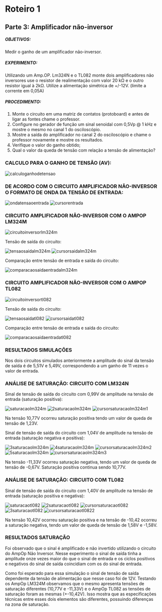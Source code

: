# Roteiro 1

## Parte 3: Amplificador não-inversor

##### OBJETIVOS:

Medir o ganho de um amplificador não-inversor.

##### EXPERIMENTO:

Utilizando um Amp.OP. Lm324N e o TL082 monte dois amplificadores não inversores use o resistor de realimentação com valor 20 kΩ e o outro resistor igual à 2kΩ. Utilize a alimentação simétrica de +/-12V. (limite a corrente em 0,05A)

##### PROCEDIMENTO:

1. Monte o circuito em uma matriz de contatos (protoboard) e antes de ligar as fontes chame
o professor.
2. Configure no gerador de função um sinal senoidal com 0,5Vp @ 1 kHz e mostre o mesmo
no canal 1 do osciloscópio.
3. Mostre a saída do amplificador no canal 2 do osciloscópio e chame o professor novamente
e mostre os resultados.
4. Verifique o valor do ganho obtido;
5. Qual o valor da queda de tensão com relação a tensão de alimentação?

### CALCULO PARA O GANHO DE TENSÃO (AV):

![calculoganhodetensao](/resources/imagens/relatorio1/parte3/calculoganhodetensao.jpeg)

### DE ACORDO COM O CIRCUITO AMPLIFICADOR NÃO-INVERSOR O FORMATO DE ONDA DA TENSÃO DE ENTRADA:

![ondatensaoentrada](/resources/imagens/relatorio1/parte3/ondatensaoentrada.png)
![cursorentrada](/resources/imagens/relatorio1/parte3/cursorentrada.png)

### CIRCUITO AMPLIFICADOR NÃO-INVERSOR COM O AMPOP LM324M

![circuitoinversorlm324m](/resources/imagens/relatorio1/parte3/circuitoinversorlm324m.png)

Tensão de saída do circuito:

![tensaosaidalm324m](/resources/imagens/relatorio1/parte3/tensaosaidalm324m.png)
![cursorsaidalm324m](/resources/imagens/relatorio1/parte3/cursorsaidalm324m.png)

Comparação entre tensão de entrada e saída do circuito:

![comparacaosaidaentradalm324m](/resources/imagens/relatorio1/parte3/comparacaosaidaentradalm324m.png)

### CIRCUITO AMPLIFICADOR NÃO-INVERSOR COM O AMPOP TL082

![circuitoinversortl082](/resources/imagens/relatorio1/parte3/circuitoinversortl082.png)

Tensão de saída do circuito:

![tensaosaidatl082](/resources/imagens/relatorio1/parte3/tensaosaidatl082.png)
![cursorsaidatl082](/resources/imagens/relatorio1/parte3/cursorsaidatl082.png)

Comparação entre tensão de entrada e saída do circuito:

![comparacaosaidaentradatl082](/resources/imagens/relatorio1/parte3/comparacaosaidaentradatl082.png)

### RESULTADOS SIMULAÇÕES

Nos dois circuitos simulados anteriormente a amplitude do sinal da tensão de saída é de 5,51V e 5,49V, correspondendo a um ganho de 11 vezes o valor de entrada.

### ANÁLISE DE SATURAÇÃO: CIRCUITO COM LM324N

Sinal de tensão de saída do circuito com 0,99V de amplitude na tensão de entrada (saturação positiva):

![saturacaolm324m](/resources/imagens/relatorio1/parte3/saturacaolm324m.png)
![2saturacaolm324m](/resources/imagens/relatorio1/parte3/2saturacaolm324m.png)
![cursorsaturacaolm324m1](/resources/imagens/relatorio1/parte3/cursorsaturacaolm324m1.png)

Na tensão 10,77V ocorreu saturação positiva tendo um valor de queda de tensão de 1,23V.


Sinal de tensão de saída do circuito com 1,04V de amplitude na tensão de entrada (saturação negativa e positiva):

![3saturacaolm324m](/resources/imagens/relatorio1/parte3/3saturacaolm324m.png)
![4saturacaolm324m](/resources/imagens/relatorio1/parte3/4saturacaolm324m.png)
![cursorsaturacaolm324m2](/resources/imagens/relatorio1/parte3/cursorsaturacaolm324m2.png)
![5saturacaolm324m](/resources/imagens/relatorio1/parte3/5saturacaolm324m.png)
![cursorsaturacaolm324m3](/resources/imagens/relatorio1/parte3/cursorsaturacaolm324m3.png)

Na tensão -11,33V ocorreu saturação negativa, tendo um valor de queda de tensão de -0,67V. Saturação positiva continua sendo 10,77V.

### ANÁLISE DE SATURAÇÃO: CIRCUITO COM TL082

Sinal de tensão de saída do circuito com 1,40V de amplitude na tensão de entrada (saturação positiva e negativa):

![saturacaotl082](/resources/imagens/relatorio1/parte3/saturacaotl082.png)
![2saturacaotl082](/resources/imagens/relatorio1/parte3/2saturacaotl082.png)
![cursorsaturacaotl082](/resources/imagens/relatorio1/parte3/cursorsaturacaotl082.png)
![3saturacaotl082](/resources/imagens/relatorio1/parte3/3saturacaotl082.png)
![cursorsaturacaotl0822](/resources/imagens/relatorio1/parte3/cursorsaturacaotl0822.png)

Na tensão 10,42V ocorreu saturação positiva e na tensão de -10,42 ocorreu a saturação negativa, tendo um valor de queda de tensão de 1,58V e -1,58V.

### RESULTADOS SATURAÇÃO

Foi observado que o sinal é amplificado e não invertido utilizando o circuito do AmpOp Não Inversor. Nesse experimento o sinal de saída tinha a amplitude onze vezes maior do que o sinal de entrada e os ciclos positivos e negativos do sinal de saída coincidiam com os do sinal de entrada.

Como foi esperado para essa simulação o sinal de tensão de saída dependente da tensão de alimentação que nesse caso foi de 12V. Testando os AmpOp LM324M observamos que o mesmo apresenta tensões de saturação diferentes (10,77V e -11,33V) e o AmpOp TL082 as tensões de saturação foram as mesmas (+-10,42V). Isso mostra que as especificações técnicas entre esses dois elementos são diferentes, possuindo diferenças na zona de saturação.
